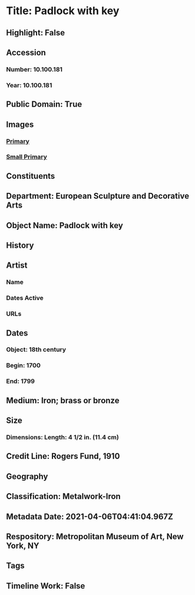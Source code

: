 # Title: Padlock with key
## Highlight: False
## Accession
### Number: 10.100.181
### Year: 10.100.181
## Public Domain: True
## Images
### [Primary](https://images.metmuseum.org/CRDImages/es/original/SF10_100_181.jpg)
### [Small Primary](https://images.metmuseum.org/CRDImages/es/web-large/SF10_100_181.jpg)
## Constituents
## Department: European Sculpture and Decorative Arts
## Object Name: Padlock with key
## History
## Artist
### Name
### Dates Active
### URLs
## Dates
### Object: 18th century
### Begin: 1700
### End: 1799
## Medium: Iron; brass or bronze
## Size
### Dimensions: Length: 4 1/2 in. (11.4 cm)
## Credit Line: Rogers Fund, 1910
## Geography
## Classification: Metalwork-Iron
## Metadata Date: 2021-04-06T04:41:04.967Z
## Respository: Metropolitan Museum of Art, New York, NY
## Tags
## Timeline Work: False